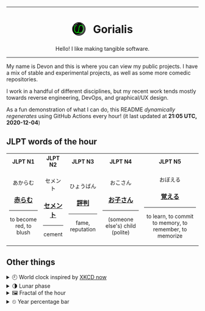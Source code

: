 ***

<h1 align="center">
<sub>
    <img src="readme/resources/avatar.png" height="36">
</sub>
&nbsp;
Gorialis
</h1>
<p align="center">
Hello! I like making tangible software.
</p>

***

My name is Devon and this is where you can view my public projects. I have a mix of stable and experimental projects, as well as some more comedic repositories.

I work in a handful of different disciplines, but my recent work tends mostly towards reverse engineering, DevOps, and graphical/UX design.

As a fun demonstration of what I can do, this README *dynamically regenerates* using GitHub Actions every hour! (it last updated at **21:05 UTC, 2020-12-04**)

<h2>JLPT words of the hour</h2>
<table>
    <tr>
        <th>JLPT N1</th>
        <th>JLPT N2</th>
        <th>JLPT N3</th>
        <th>JLPT N4</th>
        <th>JLPT N5</th>
    </tr>
    <tr>
        <td>
            <p align="center">あからむ</p>
            <h3 align="center"><b><a href="https://jisho.org/search/%E8%B5%A4%E3%82%89%E3%82%80">赤らむ</a></b></h3>
            <hr>
            <p align="center">to become red,<wbr> to blush</p>
        </td>
        <td>
            <p align="center">セメント</p>
            <h3 align="center"><b><a href="https://jisho.org/search/%E3%82%BB%E3%83%A1%E3%83%B3%E3%83%88">セメント</a></b></h3>
            <hr>
            <p align="center">cement</p>
        </td>
        <td>
            <p align="center">ひょうばん</p>
            <h3 align="center"><b><a href="https://jisho.org/search/%E8%A9%95%E5%88%A4">評判</a></b></h3>
            <hr>
            <p align="center">fame,<wbr> reputation</p>
        </td>
        <td>
            <p align="center">おこさん</p>
            <h3 align="center"><b><a href="https://jisho.org/search/%E3%81%8A%E5%AD%90%E3%81%95%E3%82%93">お子さん</a></b></h3>
            <hr>
            <p align="center">(someone else's) child (polite)</p>
        </td>
        <td>
            <p align="center">おぼえる</p>
            <h3 align="center"><b><a href="https://jisho.org/search/%E8%A6%9A%E3%81%88%E3%82%8B">覚える</a></b></h3>
            <hr>
            <p align="center">to learn,<wbr> to commit to memory,<wbr> to remember,<wbr> to memorize</p>
        </td>
    </tr>
</table>

<h2>Other things</h2>
<details>
<summary>🕘  World clock inspired by <a href="https://xkcd.com/now">XKCD now</a></summary>

> <img src="generated/now.png" width="512">

</details>
<details>
<summary>🌗 Lunar phase</summary>

The moon is approximately 68.86% through its phase (Last Quarter).

</details>
<details>
<summary>&#x1f5bc; Fractal of the hour</summary>

> <img src="generated/fractal.png" width="512">

</details>
<details>
<summary>&#x23f2; Year percentage bar</summary>
<pre><code>2020 [██████████████████▁▁] 92.59%</code></pre>
</details>
